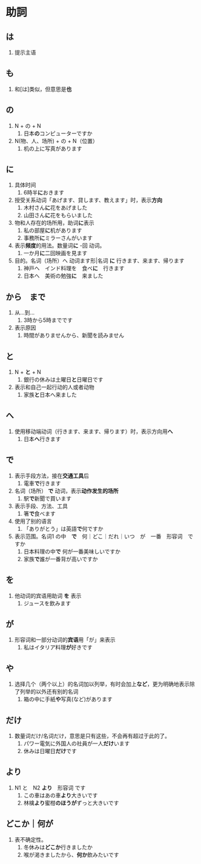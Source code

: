 # 助詞

## は

1. 提示主语

## も

1. 和[は]类似，但意思是**也**

## の

1. N + の + N
   1. 日本**の**コンピューターですか
2. N(物、人、场所) + の + N（位置）
   1. 机の上に写真があります

## に

1. 具体时间
   1. 6時半**に**おきます
2. 授受关系动词「あげます、貸します、教えます」时，表示**方向**
   1. 木村さん**に**花をあげました
   2. 山田さん**に**花をもらいました
3. 物和人存在的场所用，助词**に**表示
   1. 私の部屋**に**机があります
   2. 事務所**に**ミラーさんがいます
4. 表示**频度**的用法。数量词**に** -回 动词。
   1. 一か月**に**二回映画を見ます
5. 目的。名词（场所）へ 动词ます形|名词 **に** 行きます、来ます、帰ります
   1. 神戸へ　インド料理を　食べ**に**　行きます
   2. 日本へ　美術の勉強**に**　来ました

## から　まで

1. 从...到...
   1. 3時から5時までです
2. 表示原因
   1. 時間がありませんから、新聞を読みません

## と

1. N + **と** + N
   1. 銀行の休みは土曜日**と**日曜日です
2. 表示和自己一起行动的人或者动物
   1. 家族**と**日本へ来ました

## へ

1. 使用移动端动词（行きます、来ます、帰ります）时，表示方向用**へ**
   1. 日本**へ**行きます

## で

1. 表示手段方法，接在**交通工具**后
   1. 電車**で**行きます
2. 名词（场所） **で** 动词，表示**动作发生的场所**
   1. 駅**で**新聞で買います
3. 表示手段、方法、工具
   1. 箸**で**食べます
4. 使用了别的语言
   1. 「ありがとう」は英語**で**何ですか
5. 表示范围。名词1 の中　**で**　何｜どこ｜だれ｜いつ　が　一番　形容词　ですか
   1. 日本料理の中**で** 何が一番美味しいですか
   2. 家族**で**誰が一番背が高いですか

## を

1. 他动词的宾语用助词 **を** 表示
   1. ジュースを飲みます

## が

1. 形容词和一部分动词的**宾语**用「が」来表示
   1. 私はイタリア料理**が**好きです

## や

1. 选择几个（两个以上）的名词加以列举，有时会加上**など**，更为明确地表示除了列举的以外还有别的名词
   1. 箱の中に手紙**や**写真(など)があります

## だけ

1. 数量词だけ/名词だけ，意思是只有这些，不会再有超过于此的了。
   1. パワー電気に外国人の社員が一人**だけ**います
   2. 休みは日曜日**だけ**です

## より

1. N1 と　N2 **より**　形容词 です
   1. この車はあの車**より**大きいです
   2. 林檎**より**蜜柑**のほうが**ずっと大きいです

## どこか｜何が

1. 表不确定性。
   1. 冬休みは**どこか**行きましたか
   2. 喉が渇きましたから、**何か**飲みたいです
